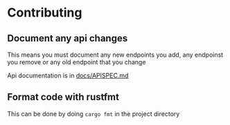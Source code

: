 # Contributing

## Document any api changes
This means you must document any new endpoints you add, any endpoinst you remove or any old endpoint that you change

Api documentation is in [docs/APISPEC.md](docs/APISPEC.md)
## Format code with rustfmt
This can be done by doing `cargo fmt` in the project directory
